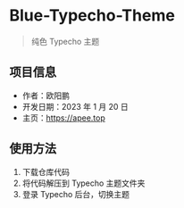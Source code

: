 # Blue-Typecho-Theme

> 纯色 Typecho 主题

## 项目信息

- 作者：欧阳鹏
- 开发日期：2023 年 1 月 20 日
- 主页：https://apee.top

## 使用方法

1. 下载仓库代码
2. 将代码解压到 Typecho 主题文件夹
3. 登录 Typecho 后台，切换主题

